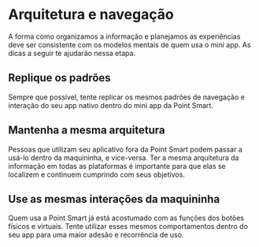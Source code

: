 # Arquitetura e navegação

A forma como organizamos a informação e planejamos as experiências deve ser consistente com os modelos mentais de quem usa o mini app. As dicas a seguir te ajudarão nessa etapa.

## Replique os padrões

Sempre que possível, tente replicar os mesmos padrões de navegação e interação do seu app nativo dentro do mini app da Point Smart.

## Mantenha a mesma arquitetura

Pessoas que utilizam seu aplicativo fora da Point Smart podem passar a usá-lo dentro da maquininha, e vice-versa. Ter a mesma arquitetura da informação em todas as plataformas é importante para que elas se localizem e continuem cumprindo com seus objetivos.

## Use as mesmas interações da maquininha

Quem usa a Point Smart já está acostumado com as funções dos botões físicos e virtuais. Tente utilizar esses mesmos comportamentos dentro do seu app para uma maior adesão e recorrência de uso.